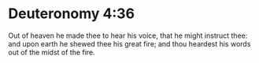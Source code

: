# Deuteronomy 4:36

Out of heaven he made thee to hear his voice, that he might instruct thee: and upon earth he shewed thee his great fire; and thou heardest his words out of the midst of the fire.